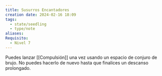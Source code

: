 ```yaml
---
title: Susurros Encantadores
creation date: 2024-02-16 18:09
tags:
  - state/seedling
  - type/note
aliases: 
Requisito:
  - Nivel 7
---
```

Puedes lanzar [[Compulsión]] una vez usando un espacio de conjuro de brujo. No puedes hacerlo de nuevo hasta que finalices un descanso prolongado.






